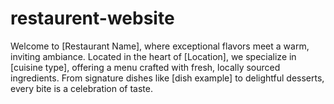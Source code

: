 # restaurent-website
Welcome to [Restaurant Name], where exceptional flavors meet a warm, inviting ambiance. Located in the heart of [Location], we specialize in [cuisine type], offering a menu crafted with fresh, locally sourced ingredients. From signature dishes like [dish example] to delightful desserts, every bite is a celebration of taste.
